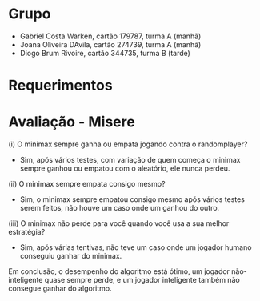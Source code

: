 # Grupo
- Gabriel Costa Warken, cartão 179787, turma A (manhã)
- Joana Oliveira DAvila, cartão 274739, turma A (manhã)
- Diogo Brum Rivoire, cartão 344735, turma B (tarde)

# Requerimentos

# Avaliação - Misere
(i) O minimax sempre ganha ou empata jogando contra o randomplayer?

- Sim, após vários testes, com variação de quem começa o minimax sempre ganhou ou empatou com o aleatório, ele nunca perdeu.

(ii) O minimax sempre empata consigo mesmo?

- Sim, o minimax sempre empatou consigo mesmo após vários testes serem feitos, não houve um caso onde um ganhou do outro.

(iii) O minimax não perde para você quando você usa a sua melhor estratégia?

- Sim, após várias tentivas, não teve um caso onde um jogador humano conseguiu ganhar do minimax.

Em conclusão, o desempenho do algoritmo está ótimo, um jogador não-inteligente quase sempre perde, e um jogador inteligente também não consegue ganhar do algoritmo.
